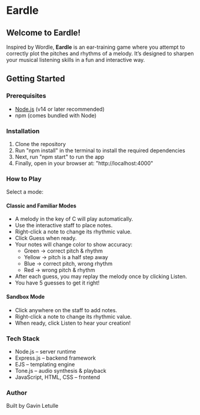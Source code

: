 # Eardle

## Welcome to Eardle!
Inspired by Wordle, **Eardle** is an ear-training game where you attempt to correctly plot the pitches and rhythms of a melody. It’s designed to sharpen your musical listening skills in a fun and interactive way.

## Getting Started

### Prerequisites
- [Node.js](https://nodejs.org/) (v14 or later recommended)
- npm (comes bundled with Node)

### Installation
1. Clone the repository
2. Run "npm install" in the terminal to install the required dependencies
3. Next, run "npm start" to run the app
4. Finally, open in your browser at: "http://localhost:4000"

### How to Play
Select a mode:

#### Classic and Familiar Modes
- A melody in the key of C will play automatically.
- Use the interactive staff to place notes.
- Right-click a note to change its rhythmic value.
- Click Guess when ready.
- Your notes will change color to show accuracy:
    - Green → correct pitch & rhythm
    - Yellow → pitch is a half step away
    - Blue → correct pitch, wrong rhythm
    - Red → wrong pitch & rhythm
- After each guess, you may replay the melody once by clicking Listen.
- You have 5 guesses to get it right!

#### Sandbox Mode
- Click anywhere on the staff to add notes.
- Right-click a note to change its rhythmic value.
- When ready, click Listen to hear your creation!

### Tech Stack
- Node.js – server runtime
- Express.js – backend framework
- EJS – templating engine
- Tone.js – audio synthesis & playback
- JavaScript, HTML, CSS – frontend

### Author
Built by Gavin Letulle